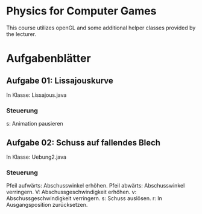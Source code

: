 # Physics for Computer Games

This course utilizes openGL and some additional helper classes provided by the lecturer.


# Aufgabenblätter

## Aufgabe 01: Lissajouskurve

In Klasse: Lissajous.java

### Steuerung
s: Animation pausieren


## Aufgabe 02: Schuss auf fallendes Blech

In Klasse: Uebung2.java

### Steuerung
Pfeil aufwärts: Abschusswinkel erhöhen.
Pfeil abwärts: Abschusswinkel verringern.
V: Abschussgeschwindigkeit erhöhen.
v: Abschussgeschwindigkeit verringern.
s: Schuss auslösen.
r: In Ausgangsposition zurücksetzen.